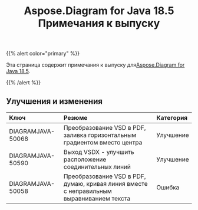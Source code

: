 ﻿---
title: Aspose.Diagram for Java 18.5 Примечания к выпуску
type: docs
weight: 80
url: /ru/java/aspose-diagram-for-java-18-5-release-notes/
---
{{% alert color="primary" %}} 

 Эта страница содержит примечания к выпуску для[Aspose.Diagram for Java 18.5](https://docs.aspose.com/diagram/java/aspose-diagram-for-java-18-5-release-notes/).

{{% /alert %}} 
## **Улучшения и изменения**

|**Ключ**|**Резюме**|**Категория**|
|:- |:- |:- |
|DIAGRAMJAVA-50068|Преобразование VSD в PDF, заливка горизонтальным градиентом вместо центра|Улучшение|
|DIAGRAMJAVA-50590|Выход VSDX - улучшить расположение соединительных линий|Улучшение|
|DIAGRAMJAVA-50058|Преобразование VSD в PDF, думаю, кривая линия вместе с неправильным выравниванием текста|Ошибка|

